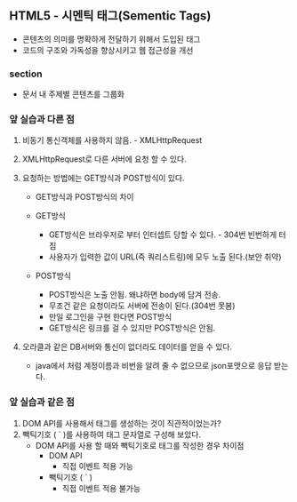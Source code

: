 ## HTML5 - 시멘틱 태그(Sementic Tags)
- 콘텐츠의 의미를 명확하게 전달하기 위해서 도입된 태그   
- 코드의 구조와 가독성을 향상시키고 웹 접근성을 개선

### section
- 문서 내 주제별 콘텐츠를 그룹화

### 앞 실습과 다른 점
1. 비동기 통신객체를 사용하지 않음. - XMLHttpRequest
2. XMLHttpRequest로 다른 서버에 요청 할 수 있다.
3. 요청하는 방법에는 GET방식과 POST방식이 있다.
    - GET방식과 POST방식의 차이
    - GET방식
        - GET방식은 브라우저로 부터 인터셉트 당할 수 있다. - 304번 빈번하게 터짐
        - 사용자가 입력한 값이 URL(즉 쿼리스트링)에 모두 노출 된다.(보안 취약)   

    - POST방식
        - POST방식은 노출 안됨. 왜냐하면 body에 담겨 전송.
        - 무조건 같은 요청이라도 서버에 전송이 된다.(304번 못봄)
        -  만일 로그인을 구현 한다면 POST방식
        - GET방식은 링크를 걸 수 있지만 POST방식은 안됨.

4. 오라클과 같은 DB서버와 통신이 없더라도 데이터를 얻을 수 있다.
    - java에서 처럼 계정이름과 비번을 알려 줄 수 없으므로 json포맷으로 응답 받는다.

### 앞 실습과 같은 점
1. DOM API를 사용해서 태그를 생성하는 것이 직관적이었는가?
2. 빽틱기호 ( ` )를 사용하여 태그 문자열로 구성해 보았다.
    - DOM API를 사용 할 때와 빽틱기호로 태그를 작성한 경우 차이점
        - DOM API
            - 직접 이벤트 적용 가능
        - 빽틱기호 ( ` )
            - 직접 이벤트 적용 불가능